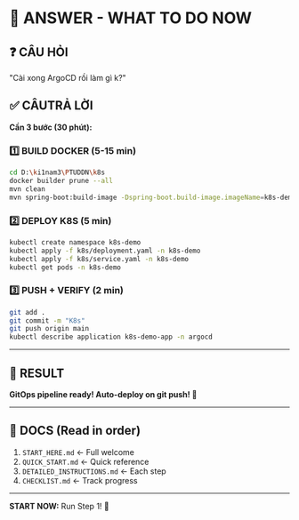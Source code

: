 # 🎯 ANSWER - WHAT TO DO NOW

## ❓ CÂU HỎI
"Cài xong ArgoCD rồi làm gì k?"

## ✅ CÂUTRẢ LỜI

**Cần 3 bước (30 phút):**

### 1️⃣ BUILD DOCKER (5-15 min)
```bash
cd D:\ki1nam3\PTUDDN\k8s
docker builder prune --all
mvn clean
mvn spring-boot:build-image -Dspring-boot.build-image.imageName=k8s-demo:latest
```

### 2️⃣ DEPLOY K8S (5 min)
```bash
kubectl create namespace k8s-demo
kubectl apply -f k8s/deployment.yaml -n k8s-demo
kubectl apply -f k8s/service.yaml -n k8s-demo
kubectl get pods -n k8s-demo
```

### 3️⃣ PUSH + VERIFY (2 min)
```bash
git add .
git commit -m "K8s"
git push origin main
kubectl describe application k8s-demo-app -n argocd
```

---

## 🎁 RESULT
**GitOps pipeline ready! Auto-deploy on git push! 🎉**

---

## 📖 DOCS (Read in order)
1. `START_HERE.md` ← Full welcome
2. `QUICK_START.md` ← Quick reference
3. `DETAILED_INSTRUCTIONS.md` ← Each step
4. `CHECKLIST.md` ← Track progress

---

**START NOW:** Run Step 1! 🚀

